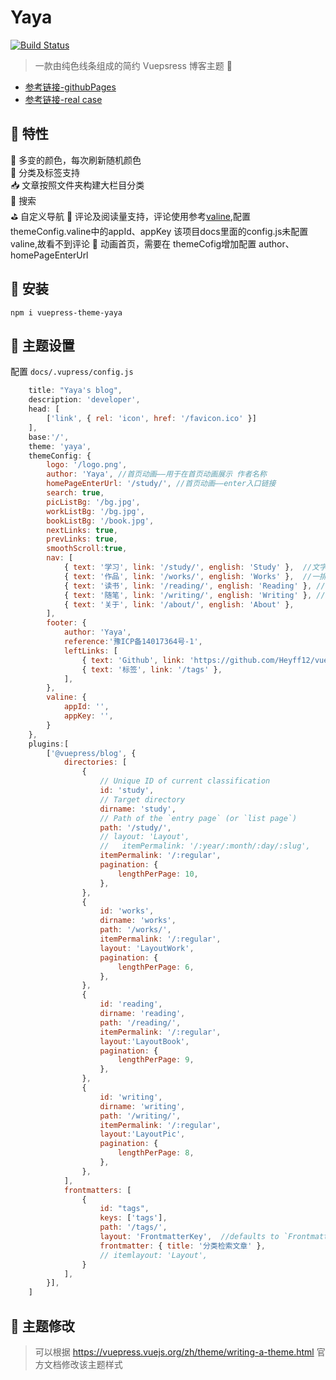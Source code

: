 # Yaya

[![Build Status](https://travis-ci.org/Heyff12/vuepress-theme-yaya.svg?branch=master)](https://travis-ci.org/Heyff12/vuepress-theme-yaya) 

> 一款由纯色线条组成的简约 Vuepsress 博客主题  🎊    
* [参考链接-githubPages](https://heyff12.github.io/vuepress-theme-yaya/)  
* [参考链接-real case](http://vuepressyaya.yaya12.com/)  


## 🏁 特性
🌈 多变的颜色，每次刷新随机颜色  
🚩 分类及标签支持  
📥 文章按照文件夹构建大栏目分类  
👾 搜索  
⛳️ 自定义导航 
🚧 评论及阅读量支持，评论使用参考[valine](https://valine.js.org/),配置themeConfig.valine中的appId、appKey
   该项目docs里面的config.js未配置valine,故看不到评论
🌈 动画首页，需要在 themeCofig增加配置  author、homePageEnterUrl


## 🚧 安装

```
npm i vuepress-theme-yaya
```

## 🔧 主题设置

配置 `docs/.vupress/config.js`

```js
    title: "Yaya's blog",
    description: 'developer',
    head: [
        ['link', { rel: 'icon', href: '/favicon.ico' }]
    ],
    base:'/',
    theme: 'yaya',
    themeConfig: {
        logo: '/logo.png',
        author: 'Yaya', //首页动画——用于在首页动画展示 作者名称
        homePageEnterUrl: '/study/', //首页动画——enter入口链接
        search: true,
        picListBg: '/bg.jpg',
        workListBg: '/bg.jpg',
        bookListBg: '/book.jpg',
        nextLinks: true,
        prevLinks: true,
        smoothScroll:true,
        nav: [
            { text: '学习', link: '/study/', english: 'Study' },  //文字列表
            { text: '作品', link: '/works/', english: 'Works' },  //一排两图列表
            { text: '读书', link: '/reading/', english: 'Reading' }, //一排三图列表
            { text: '随笔', link: '/writing/', english: 'Writing' }, //右侧有小图片列表
            { text: '关于', link: '/about/', english: 'About' },
        ],
        footer: {
            author: 'Yaya',
            reference:'豫ICP备14017364号-1',
            leftLinks: [
                { text: 'Github', link: 'https://github.com/Heyff12/vuepress-blog-yaya' },
                { text: '标签', link: '/tags' },
            ],
        },
        valine: {
            appId: '',
            appKey: '',
        }
    },
    plugins:[
        ['@vuepress/blog', {
            directories: [
                {
                    // Unique ID of current classification
                    id: 'study',
                    // Target directory
                    dirname: 'study',
                    // Path of the `entry page` (or `list page`)
                    path: '/study/',
                    // layout: 'Layout',
                    //   itemPermalink: '/:year/:month/:day/:slug',
                    itemPermalink: '/:regular',
                    pagination: {
                        lengthPerPage: 10,
                    },
                },
                {
                    id: 'works',
                    dirname: 'works',
                    path: '/works/',
                    itemPermalink: '/:regular',
                    layout: 'LayoutWork',
                    pagination: {
                        lengthPerPage: 6,
                    },
                },
                {
                    id: 'reading',
                    dirname: 'reading',
                    path: '/reading/',
                    itemPermalink: '/:regular',
                    layout:'LayoutBook',
                    pagination: {
                        lengthPerPage: 9,
                    },
                },
                {
                    id: 'writing',
                    dirname: 'writing',
                    path: '/writing/',
                    itemPermalink: '/:regular',
                    layout:'LayoutPic',
                    pagination: {
                        lengthPerPage: 8,
                    },
                },
            ],
            frontmatters: [
                {
                    id: "tags",
                    keys: ['tags'],
                    path: '/tags/',
                    layout: 'FrontmatterKey',  //defaults to `FrontmatterKey.vue`
                    frontmatter: { title: '分类检索文章' },
                    // itemlayout: 'Layout',
                }
            ],
        }],
    ]
```

## 🔧 主题修改  

> 可以根据 https://vuepress.vuejs.org/zh/theme/writing-a-theme.html 官方文档修改该主题样式   



